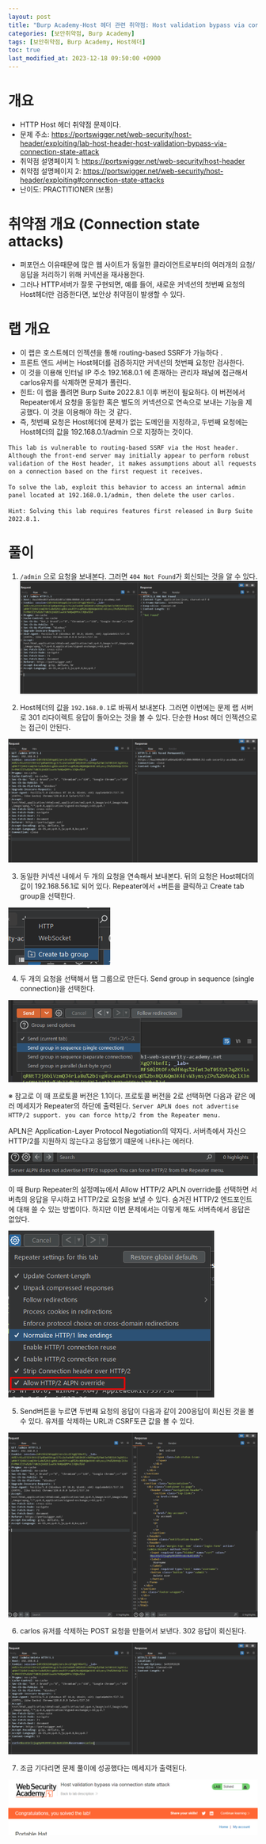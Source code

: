 ```yaml
---
layout: post
title: "Burp Academy-Host 헤더 관련 취약점: Host validation bypass via connection state attack"
categories: [보안취약점, Burp Academy]
tags: [보안취약점, Burp Academy, Host헤더]
toc: true
last_modified_at: 2023-12-18 09:50:00 +0900
---
```


# 개요
- HTTP Host 헤더 취약점 문제이다. 
- 문제 주소: https://portswigger.net/web-security/host-header/exploiting/lab-host-header-host-validation-bypass-via-connection-state-attack
- 취약점 설명페이지 1: https://portswigger.net/web-security/host-header
- 취약점 설명페이지 2: https://portswigger.net/web-security/host-header/exploiting#connection-state-attacks
- 난이도: PRACTITIONER (보통)

# 취약점 개요 (Connection state attacks)
- 퍼포먼스 이유때문에 많은 웹 사이트가 동일한 클라이언트로부터의 여러개의 요청/응답을 처리하기 위해 커넥션을 재사용한다. 
- 그러나 HTTP서버가 잘못 구현되면, 예를 들어, 새로운 커넥션의 첫번째 요청의 Host헤더만 검증한다면, 보안상 취약점이 발생할 수 있다. 

# 랩 개요
- 이 랩은 호스트헤더 인젝션을 통해 routing-based SSRF가 가능하다 .
- 프론트 엔드 서버는 Host헤더를 검증하지만 커넥션의 첫번째 요청만 검사한다. 
- 이 것을 이용해 인터널 IP 주소 192.168.0.1 에 존재하는 관리자 패널에 접근해서 carlos유저를 삭제하면 문제가 풀린다. 
- 힌트: 이 랩을 풀려면 Burp Suite 2022.8.1 이후 버전이 필요하다. 이 버전에서 Repeater에서 요청을 동일한 혹은 별도의 커넥션으로 연속으로 보내는 기능을 제공했다. 이 것을 이용해야 하는 것 같다.
- 즉, 첫번째 요청은 Host헤더에 문제가 없는 도메인을 지정하고, 두번째 요청에는 Host헤더의 값을 192.168.0.1/admin 으로 지정하는 것이다.

```
This lab is vulnerable to routing-based SSRF via the Host header. Although the front-end server may initially appear to perform robust validation of the Host header, it makes assumptions about all requests on a connection based on the first request it receives.

To solve the lab, exploit this behavior to access an internal admin panel located at 192.168.0.1/admin, then delete the user carlos.

Hint: Solving this lab requires features first released in Burp Suite 2022.8.1.
```

# 풀이 
1. `/admin` 으로 요청을 보내본다. 그러면 `404 Not Found`가 회신되는 것을 알 수 있다. 
![/admin요청 확인](/images/burp-academy-host-header-6-2.png)

2. Host헤더의 값을 `192.168.0.1`로 바꿔서 보내본다. 그러면 이번에는 문제 랩 서버로 301 리다이렉트 응답이 돌아오는 것을 볼 수 있다. 단순한 Host 헤더 인젝션으로는 접근이 안된다. 

![내부IP로 접근 확인](/images/burp-academy-host-header-6-1.png)

3. 동일한 커넥션 내에서 두 개의 요청을 연속해서 보내본다. 뒤의 요청은 Host헤더의 값이 192.168.56.1로 되어 있다. Repeater에서 +버튼을 클릭하고 Create tab group을 선택한다. 

![Create tab group](/images/burp-academy-host-header-6-3.png)

4. 두 개의 요청을 선택해서 탭 그룹으로 만든다. Send group in sequence (single connection)을 선택한다. 

![요청을 동일 커넥션에서 연속해서 보내기](/images/burp-academy-host-header-6-4.png)

※ 참고로 이 때 프로토콜 버전은 1.1이다. 프로토콜 버전을 2로 선택하면 다음과 같은 에러 메세지가 Repeater의 하단에 출력된다. `Server APLN does not advertise HTTP/2 support. you can force http/2 from the Repeater menu.`

APLN은 Application-Layer Protocol Negotiation의 약자다. 서버측에서 자신으 HTTP/2를 지원하지 않는다고 응답했기 떄문에 나타나는 에러다. 

![HTTP/2 에러](/images/burp-academy-host-header-6-5.png)

이 때 Burp Repeater의 설정메뉴에서 Allow HTTP/2 APLN override를 선택하면 서버측의 응답을 무시하고 HTTP/2로 요청을 보낼 수 있다. 숨겨진 HTTP/2 엔드포인트에 대해 쓸 수 있는 방법이다. 하지만 이번 문제에서는 이렇게 해도 서버측에서 응답은 없었다. 

![ Allow HTTP/2 APLN override](/images/burp-academy-host-header-6-6.png)

5. Send버튼을 누르면 두번째 요청의 응답이 다음과 같이 200응답이 회신된 것을 볼 수 있다. 유저를 삭제하는 URL과 CSRF토큰 값을 볼 수 있다. 

![두 번째 요청 200응답 확인](/images/burp-academy-host-header-6-7.png)

6. carlos 유저를 삭제하는 POST 요청을 만들어서 보낸다. 302 응답이 회신된다. 

![carlos 유저 삭제 요청 전송](/images/burp-academy-host-header-6-8.png)

7. 조금 기다리면 문제 풀이에 성공했다는 메세지가 출력된다. 

![풀이 성공](/images/burp-academy-host-header-6-success.png)

